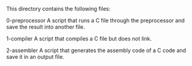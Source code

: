 This directory contains the following files:

0-preprocessor
A script that runs a C file through the preprocessor and save the result into another file.

1-compiler 
A script that compiles a C file but does not link.

2-assembler
A script that generates the assembly code of a C code and save it in an output file.

